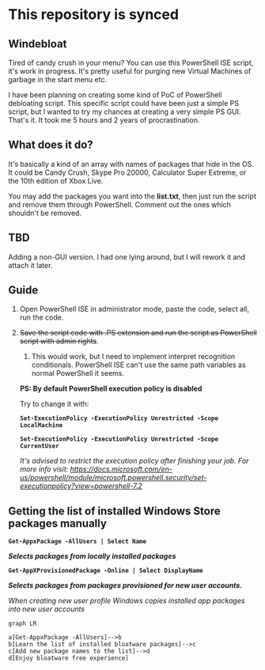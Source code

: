 # This repository is synced

## Windebloat

Tired of candy crush in your menu?
You can use this PowerShell ISE script, it's work in progress.
It's pretty useful for purging new Virtual Machines of garbage in the start menu etc.

I have been planning on creating some kind of PoC of PowerShell debloating script.
This specific script could have been just a simple PS script, but I wanted to try my chances at creating a very simple PS GUI.
That's it. It took me 5 hours and 2 years of procrastination.

## What does it do?
It's basically a kind of an array with names of packages that hide in the OS. It could be Candy Crush, Skype Pro 20000, Calculator Super Extreme, or the 10th edition of Xbox Live.

You may add the packages you want into the **list.txt**, then just run the script and remove them through PowerShell. Comment out the ones which shouldn't be removed.

## TBD
Adding a non-GUI version. I had one lying around, but I will rework it and attach it later.

## Guide

1. Open PowerShell ISE in administrator mode, paste the code, select all, run the code.
2. ~~Save the script code with .PS extension and run the script as PowerShell script with admin rights~~.
   1. This would work, but I need to implement interpret recognition conditionals. PowerShell ISE can't use the same path variables as normal PowerShell it seems.

    **PS: By default PowerShell execution policy is disabled**

    Try to change it with: 

    **`Set-ExecutionPolicy -ExecutionPolicy Unrestricted -Scope LocalMachine`**

    **`Set-ExecutionPolicy -ExecutionPolicy Unrestricted -Scope CurrentUser`**

    _It's advised to restrict the execution policy after finishing your job._
    _For more info visit: https://docs.microsoft.com/en-us/powershell/module/microsoft.powershell.security/set-executionpolicy?view=powershell-7.2_

## Getting the list of installed Windows Store packages manually

**`Get-AppxPackage -AllUsers | Select Name`**

**_Selects packages <by name> from locally <user account> installed packages_**

**`Get-AppXProvisionedPackage -Online | Select DisplayName`**

**_Selects packages <by name> from packages provisioned for new user accounts._**

_When creating new user profile Windows copies installed app packages into new user accounts_

<the OS>

```mermaid
graph LR

a[Get-AppxPackage -AllUsers]-->b
b[Learn the list of installed bloatware packages]-->c
c[Add new package names to the list]-->d
d[Enjoy bloatware free experience]
```
